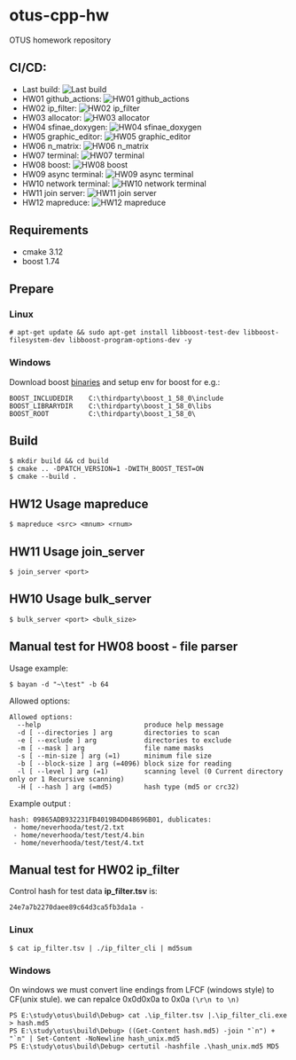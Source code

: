 # otus-cpp-hw
OTUS homework repository 

## CI/CD:
- Last build: ![Last build](https://github.com/neverhoodanx/otus-cpp-hw/actions/workflows/release.yml/badge.svg)
- HW01 github_actions: ![HW01 github_actions](https://github.com/neverhoodanx/otus-cpp-hw/actions/workflows/release.yml/badge.svg?branch=feature/github_actions)
- HW02 ip_filter: ![HW02 ip_filter](https://github.com/neverhoodanx/otus-cpp-hw/actions/workflows/release.yml/badge.svg?branch=release/ip-filter)
- HW03 allocator: ![HW03 allocator](https://github.com/neverhoodanx/otus-cpp-hw/actions/workflows/release.yml/badge.svg?branch=release/allocator)
- HW04 sfinae_doxygen: ![HW04 sfinae_doxygen](https://github.com/neverhoodanx/otus-cpp-hw/actions/workflows/release.yml/badge.svg?branch=release/sfinae_doxygen)
- HW05 graphic_editor: ![HW05 graphic_editor](https://github.com/neverhoodanx/otus-cpp-hw/actions/workflows/release.yml/badge.svg?branch=release/graphic-editor)
- HW06 n_matrix: ![HW06 n_matrix](https://github.com/neverhoodanx/otus-cpp-hw/actions/workflows/release.yml/badge.svg?branch=release/matrix)
- HW07 terminal: ![HW07 terminal](https://github.com/neverhoodanx/otus-cpp-hw/actions/workflows/release.yml/badge.svg?branch=release/terminal)
- HW08 boost: ![HW08 boost](https://github.com/neverhoodanx/otus-cpp-hw/actions/workflows/release.yml/badge.svg?branch=release/boost)
- HW09 async terminal: ![HW09 async terminal](https://github.com/neverhoodanx/otus-cpp-hw/actions/workflows/release.yml/badge.svg?branch=release/async-terminal)
- HW10 network terminal: ![HW10 network terminal](https://github.com/neverhoodanx/otus-cpp-hw/actions/workflows/release.yml/badge.svg?branch=release/network-terminal)
- HW11 join server: ![HW11 join server](https://github.com/neverhoodanx/otus-cpp-hw/actions/workflows/release.yml/badge.svg?branch=release/join_server)
- HW12 mapreduce: ![HW12 mapreduce](https://github.com/neverhoodanx/otus-cpp-hw/actions/workflows/release.yml/badge.svg?branch=release/mapreduce)

## Requirements
 - cmake 3.12
 - boost 1.74

## Prepare
### Linux
```shell script
# apt-get update && sudo apt-get install libboost-test-dev libboost-filesystem-dev libboost-program-options-dev -y
```

### Windows
Download boost [binaries](https://sourceforge.net/projects/boost/files/boost-binaries/) and setup env for boost for e.g.:
```shell script
BOOST_INCLUDEDIR    C:\thirdparty\boost_1_58_0\include
BOOST_LIBRARYDIR    C:\thirdparty\boost_1_58_0\libs
BOOST_ROOT          C:\thirdparty\boost_1_58_0\
```

## Build 
```shell script
$ mkdir build && cd build
$ cmake .. -DPATCH_VERSION=1 -DWITH_BOOST_TEST=ON
$ cmake --build .
```

## HW12 Usage mapreduce
```shell script
$ mapreduce <src> <mnum> <rnum>
```

## HW11 Usage join_server
```shell script
$ join_server <port>
```

## HW10 Usage bulk_server
```shell script
$ bulk_server <port> <bulk_size>
```

## Manual test for HW08 boost - file parser
Usage example:
```shell script
$ bayan -d "~\test" -b 64
```
Allowed options:
```shell script
Allowed options:
  --help                          produce help message
  -d [ --directories ] arg        directories to scan
  -e [ --exclude ] arg            directories to exclude
  -m [ --mask ] arg               file name masks
  -s [ --min-size ] arg (=1)      minimum file size
  -b [ --block-size ] arg (=4096) block size for reading
  -l [ --level ] arg (=1)         scanning level (0 Current directory only or 1 Recursive scanning)
  -H [ --hash ] arg (=md5)        hash type (md5 or crc32)
```
Example output :
```
hash: 09865ADB932231FB4019B4D048696B01, dublicates: 
 - home/neverhooda/test/2.txt 
 - home/neverhooda/test/test/4.bin 
 - home/neverhooda/test/test/4.txt 
```
## Manual test for HW02 ip_filter
Control hash for test data **ip_filter.tsv** is:
```shell script
24e7a7b2270daee89c64d3ca5fb3da1a -
```

### Linux
```shell script
$ cat ip_filter.tsv | ./ip_filter_cli | md5sum
```

### Windows
On windows we must convert line endings from LFCF (windows style) to CF(unix stule). we can repalce 0x0d0x0a to 0x0a `(\r\n to \n)` 
```shell script
PS E:\study\otus\build\Debug> cat .\ip_filter.tsv |.\ip_filter_cli.exe > hash.md5
PS E:\study\otus\build\Debug> ((Get-Content hash.md5) -join "`n") + "`n" | Set-Content -NoNewline hash_unix.md5
PS E:\study\otus\build\Debug> certutil -hashfile .\hash_unix.md5 MD5
```